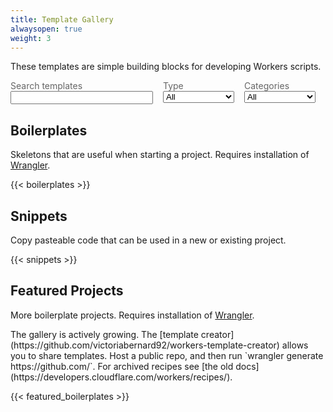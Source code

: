 ```yaml
---
title: Template Gallery
alwaysopen: true
weight: 3
---
```


<p>These templates are simple building blocks for developing Workers scripts.</p>

<div style="display: flex">
  <div style="flex: 2; margin-right: 16px;">
    <label style="font-weight: normal; color: #666;">Search templates</label>
    <input id="search" style="width: 100%"></input>
  </div>
  <div style="flex: 1; margin-right: 16px;">
    <label style="font-weight: normal; color: #666;">Type</label>
    <select id="type" style="width: 100%">
      <option>All</option>
      <option>Boilerplates</option>
      <option>Snippets</option>
      <option>Featured</option>
    </select>
  </div>
  <div style="flex: 1; margin-right: 16px;">
    <label style="font-weight: normal; color: #666;">Categories</label>
    <select id="categories" style="width: 100%">
      <option>All</option>
      <option>Originless</option>
      <option>Middleware</option>
      <option>Enterprise</option>
      <option>Paid</option>
      <option>Free</option>
    </select>
  </div>
</div>

<h2>Boilerplates</h2>
<p>Skeletons that are useful when starting a project. <span>Requires installation of <a href="https://github.com/cloudflare/wrangler">Wrangler</a>.</span></p>

{{< boilerplates >}}

<h2>Snippets</h2>
<p>Copy pasteable code that can be used in a new or existing project.</p>

{{< snippets >}}

<h2>Featured Projects</h2>
<p>More boilerplate projects. <span>Requires installation of <a href="https://github.com/cloudflare/wrangler">Wrangler</a>.</span></p>
<p>The gallery is actively growing. The [template creator](https://github.com/victoriabernard92/workers-template-creator) allows you to share templates. Host a public repo, and then run `wrangler generate https://github.com/<your-repo>`.
For archived recipes see [the old docs](https://developers.cloudflare.com/workers/recipes/).</p>

{{< featured_boilerplates >}}

<div id="templates"></div>

<script src="https://unpkg.com/lunr/lunr.js"></script>
<script src="https://cdnjs.cloudflare.com/ajax/libs/lodash.js/4.17.15/lodash.core.min.js" integrity="sha256-yEkk5ZYVs/fZgvxWU+sCb8bHTk9jScxIaZQD+CZ4vcg=" crossorigin="anonymous"></script>
<script>
  const boilerplates = JSON.parse(document.querySelector("#boilerplates").innerText)
  const snippets = JSON.parse(document.querySelector("#snippets").innerText)
  const featured_boilerplates = JSON.parse(document.querySelector("#featured_boilerplates").innerText)
</script>
<script src="/js/templates.js"></script>
